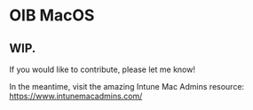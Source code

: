 # OIB MacOS

## WIP. 
If you would like to contribute, please let me know!

In the meantime, visit the amazing Intune Mac Admins resource:
https://www.intunemacadmins.com/